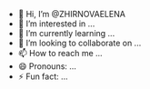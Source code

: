 - 👋 Hi, I’m @ZHIRNOVAELENA
- 👀 I’m interested in ...
- 🌱 I’m currently learning ...
- 💞️ I’m looking to collaborate on ...
- 📫 How to reach me ...
- 😄 Pronouns: ...
- ⚡ Fun fact: ...

<!---
ZHIRNOVAELENA/ZHIRNOVAELENA is a ✨ special ✨ repository because its `README.md` (this file) appears on your GitHub profile.
You can click the Preview link to take a look at your changes.
--->
